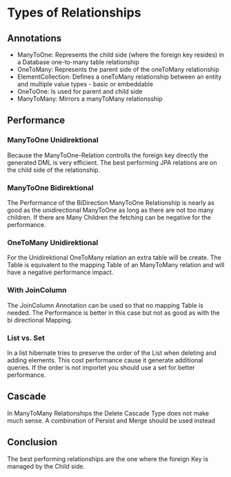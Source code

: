 # Types of Relationships
## Annotations
 
- ManyToOne: Represents the child side (where the foreign key resides) in a Database one-to-many table relationship
- OneToMany: Represents the parent side of the oneToMany relationship 
- ElementCollection: Defines a oneToMany relationship between an entity and multiple value types - basic or embeddable
- OneToOne: Is used for parent and child side
- ManyToMany: Mirrors a manyToMany relationsship

## Performance
### ManyToOne Unidirektional

Because the ManyToOne-Relation controlls the foreign key directly the generated DML is very efficient.
The best performing JPA relations are on the child side of the relationship.

### ManyToOne Bidirektional

The Performance of the BiDirection ManyToOne Relationship is nearly as good as the unidirectional ManyToOne 
as long as there are not too many children. If there are Many Children the fetching can be negative for the performance.

### OneToMany Unidirektional

For the Unidirektional OneToMany relation an extra table will be create.
The Table is equivalent to the mapping Table of an ManyToMany relation and will have a negative performance impact.

### With JoinColumn

The JoinColumn Annotation can be used so that no mapping Table is needed. The Performance is better in this case but not as good as with the bi directional Mapping.

### List vs. Set

In a list hibernate tries to preserve the order of the List when deleting and adding elements. This cost performance cause it generate additional queries.
If the order is not importet you should use a set for better performance.

## Cascade

In ManyToMany Relationships the Delete Cascade Type does not make much sense. A combination of Persist and Merge should be used instead

## Conclusion

The best performing relationships are the one where the foreign Key is managed by the Child side. 